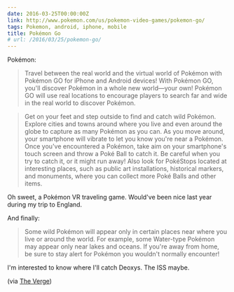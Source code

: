 ```yaml
---
date: 2016-03-25T00:00:00Z
link: http://www.pokemon.com/us/pokemon-video-games/pokemon-go/
tags: Pokemon, android, iphone, mobile
title: Pokémon Go
# url: /2016/03/25/pokemon-go/
---
```


Pokémon:

> Travel between the real world and the virtual world of Pokémon with Pokémon GO for iPhone and Android devices! With Pokémon GO, you'll discover Pokémon in a whole new world—your own! Pokémon GO will use real locations to encourage players to search far and wide in the real world to discover Pokémon.


> Get on your feet and step outside to find and catch wild Pokémon. Explore cities and towns around where you live and even around the globe to capture as many Pokémon as you can. As you move around, your smartphone will vibrate to let you know you're near a Pokémon. Once you've encountered a Pokémon, take aim on your smartphone's touch screen and throw a Poké Ball to catch it. Be careful when you try to catch it, or it might run away! Also look for PokéStops located at interesting places, such as public art installations, historical markers, and monuments, where you can collect more Poké Balls and other items.

Oh sweet, a Pokémon VR traveling game. Would've been nice last year during my trip to England. 

And finally:

> Some wild Pokémon will appear only in certain places near where you live or around the world. For example, some Water-type Pokémon may appear only near lakes and oceans. If you're away from home, be sure to stay alert for Pokémon you wouldn't normally encounter!

I'm interested to know where I'll catch Deoxys. The ISS maybe.

(via [The Verge](http://www.theverge.com/2016/3/24/11298384/pokemon-go-screenshots-details))